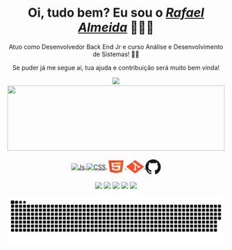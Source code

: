 <h1 align="center">Oi, tudo bem? Eu sou o <a href="https://www.linkedin.com/in/rdaaraujo/"><i>Rafael Almeida</i></a> 🙋🏻‍♂️</h1>
<p align="center">Atuo como Desenvolvedor Back End Jr e curso Análise e Desenvolvimento de Sistemas! 👨‍💻
<br>
<p align="center">Se puder já me segue aí, tua ajuda e contribuição será muito bem vinda!</h2>
<div align="center">
  <a href="https://github.com/rdaaraujo">
  <img height="150" src="https://github-readme-stats.vercel.app/api?username=rdaaraujo&show_icons=true&theme=tokyonight&include_all_commits=true"/>
  <img height="150" width="500" src="https://github-readme-stats.vercel.app/api/top-langs/?username=rdaaraujo&layout=compact&langs_count=7&theme=tokyonight"/>
</div>

<div align="center" valign="top"><br>
  <img align="center" alt="Js" height="30" width="40" src="https://cdn.jsdelivr.net/gh/devicons/devicon/icons/csharp/csharp-original.svg">
  <img align="center" alt="CSS" height="30" width="40" src="https://cdn.jsdelivr.net/gh/devicons/devicon/icons/postgresql/postgresql-original.svg">
  <img align="center" alt="HTML" height="30" width="40" src="https://raw.githubusercontent.com/devicons/devicon/master/icons/html5/html5-original.svg">
  <img align="center" alt="git" height="30" width="40" src="https://raw.githubusercontent.com/devicons/devicon/master/icons/git/git-original.svg">
  <img align="center" alt="github" height="35" width="35" src="/assets/GitHub.png">
  <!--   <img align="center" alt="github" height="30" width="40" src="https://raw.githubusercontent.com/devicons/devicon/master/icons/github/github-original.svg"> -->
  </div><br>
 
<div align="center">
  <a href="https://www.linkedin.com/in/rdaaraujo/" target="_blank"><img src="https://img.shields.io/badge/-LinkedIn-%230077B5?style=for-the-badge&logo=linkedin&logoColor=white" target="_blank"></a>
  <a href="https://instagram.com/rdaaraujoo" target="_blank"><img src="https://img.shields.io/badge/-Instagram-%23E4405F?style=for-the-badge&logo=instagram&logoColor=white" target="_blank"></a>
  <a href="https://twitter.com/rdaaraujoo" target="_blank"><img src="https://img.shields.io/badge/Twitter-1DA1F2?style=for-the-badge&logo=twitter&logoColor=white" target="_blank"></a>
  <a href="mailto:rafaelalmeidaaraujo@outlook.com" target="_blank"><img src="https://img.shields.io/badge/Microsoft_Outlook-0078D4?style=for-the-badge&logo=microsoft-outlook&logoColor=white" target="_blank"></a>
  <a href="https://open.spotify.com/user/rafstreze" target="_blank"><img src="https://img.shields.io/badge/Spotify-1ED760?&style=for-the-badge&logo=spotify&logoColor=white" target="_blank"></a>  

  ![Snake animation](https://github.com/rdaaraujo/rdaaraujo/blob/output/github-contribution-grid-snake.svg)
  
</div>

<!-- DOCUMENTAÇÃO UTILIZADA NO README.md
  
div align="center">
  <p>Créditos: <a href="https://github.com/anuraghazra/github-readme-stats">Anurag Hazra</a>, <a href="https://github.com/rafaballerini">Rafaella Ballerini</a> e <a href="https://github.com/duribeiro">Eduardo Ribeiro</a></p>
</div> -->
